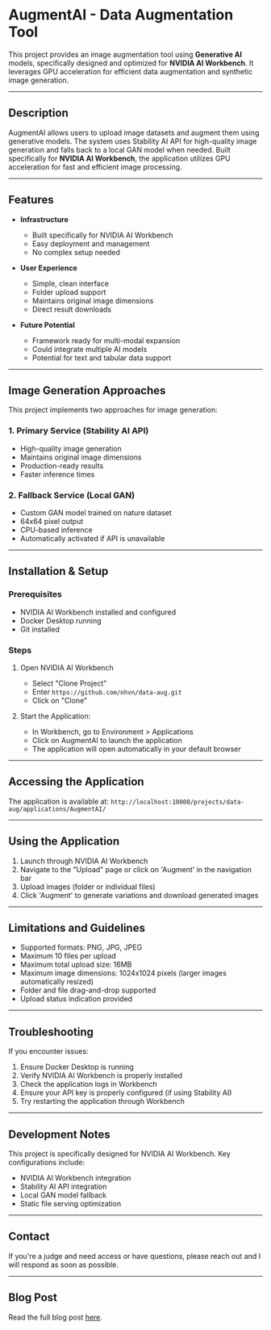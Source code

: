 # AugmentAI - Data Augmentation Tool

This project provides an image augmentation tool using **Generative AI** models, specifically designed and optimized for **NVIDIA AI Workbench**. It leverages GPU acceleration for efficient data augmentation and synthetic image generation.

---

## Description

AugmentAI allows users to upload image datasets and augment them using generative models. The system uses Stability AI API for high-quality image generation and falls back to a local GAN model when needed. Built specifically for **NVIDIA AI Workbench**, the application utilizes GPU acceleration for fast and efficient image processing.

---

## Features

- **Infrastructure**
  - Built specifically for NVIDIA AI Workbench
  - Easy deployment and management
  - No complex setup needed

- **User Experience**
  - Simple, clean interface
  - Folder upload support
  - Maintains original image dimensions
  - Direct result downloads

- **Future Potential**
  - Framework ready for multi-modal expansion
  - Could integrate multiple AI models
  - Potential for text and tabular data support

---

## Image Generation Approaches

This project implements two approaches for image generation:

### 1. Primary Service (Stability AI API)
- High-quality image generation
- Maintains original image dimensions
- Production-ready results
- Faster inference times

### 2. Fallback Service (Local GAN)
- Custom GAN model trained on nature dataset
- 64x64 pixel output
- CPU-based inference
- Automatically activated if API is unavailable

---

## Installation & Setup

### Prerequisites
- NVIDIA AI Workbench installed and configured
- Docker Desktop running
- Git installed

### Steps
1. Open NVIDIA AI Workbench
   - Select "Clone Project"
   - Enter `https://github.com/nhvn/data-aug.git`
   - Click on "Clone"

2. Start the Application:
   - In Workbench, go to Environment > Applications
   - Click on AugmentAI to launch the application
   - The application will open automatically in your default browser

---
## Accessing the Application
The application is available at: `http://localhost:10000/projects/data-aug/applications/AugmentAI/`

---

## Using the Application

1. Launch through NVIDIA AI Workbench
2. Navigate to the "Upload" page or click on 'Augment' in the navigation bar
3. Upload images (folder or individual files)
4. Click 'Augment' to generate variations and download generated images

---

## Limitations and Guidelines

- Supported formats: PNG, JPG, JPEG
- Maximum 10 files per upload
- Maximum total upload size: 16MB
- Maximum image dimensions: 1024x1024 pixels (larger images automatically resized)
- Folder and file drag-and-drop supported
- Upload status indication provided

---

## Troubleshooting

If you encounter issues:
1. Ensure Docker Desktop is running
2. Verify NVIDIA AI Workbench is properly installed
3. Check the application logs in Workbench
4. Ensure your API key is properly configured (if using Stability AI)
5. Try restarting the application through Workbench

---

## Development Notes

This project is specifically designed for NVIDIA AI Workbench. Key configurations include:
- NVIDIA AI Workbench integration
- Stability AI API integration
- Local GAN model fallback
- Static file serving optimization
 
---

## Contact

If you're a judge and need access or have questions, please reach out and I will respond as soon as possible.
 
---

## Blog Post

Read the full blog post [here](./blogpost.md).
